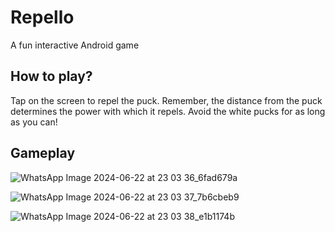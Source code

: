 # Repello
A fun interactive Android game


## How to play?

Tap on the screen to repel the puck. Remember, the distance from the puck determines the power with which it repels. Avoid the white pucks for as long as you can!

## Gameplay

![WhatsApp Image 2024-06-22 at 23 03 36_6fad679a](https://github.com/prashanthb-1999/Repello/assets/159658312/14252495-06bd-411f-895b-e94ce7492c6f)

![WhatsApp Image 2024-06-22 at 23 03 37_7b6cbeb9](https://github.com/prashanthb-1999/Repello/assets/159658312/8f19b34f-524a-4b4f-b130-181f71394cfe)

![WhatsApp Image 2024-06-22 at 23 03 38_e1b1174b](https://github.com/prashanthb-1999/Repello/assets/159658312/2d79a2eb-d99f-40a5-b15a-f425d6a4ee4c)
